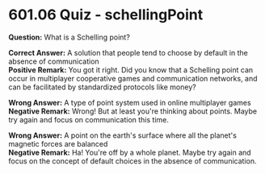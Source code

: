 # 601.06 Quiz - schellingPoint

**Question:** What is a Schelling point?

**Correct Answer:** A solution that people tend to choose by default in the absence of communication\
**Positive Remark:** You got it right. Did you know that a Schelling point can occur in multiplayer cooperative games and communication networks, and can be facilitated by standardized protocols like money?

**Wrong Answer:** A type of point system used in online multiplayer games\
**Negative Remark:** Wrong! But at least you're thinking about points. Maybe try again and focus on communication this time.

**Wrong Answer:** A point on the earth's surface where all the planet's magnetic forces are balanced\
**Negative Remark:** Ha! You're off by a whole planet. Maybe try again and focus on the concept of default choices in the absence of communication.

